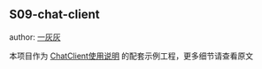 ## S09-chat-client

author: [一灰灰](https://www.hhui.top/)

本项目作为 [ChatClient使用说明](../docs/09.ChatClient使用说明.md) 的配套示例工程，更多细节请查看原文
